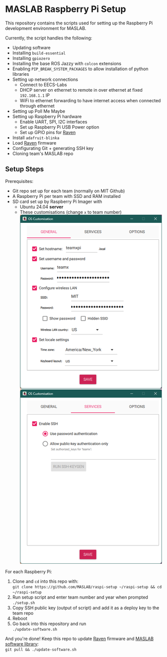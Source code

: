 # MASLAB Raspberry Pi Setup

This repository contains the scripts used for setting up the Raspberry Pi development environment for MASLAB.

Currently, the script handles the following:
- Updating software
- Installing `build-essential`
- Installing `gpiozero`
- Installing the base ROS Jazzy with `colcon` extensions
- Enabling `PIP_BREAK_SYSTEM_PACKAGES` to allow installation of python libraries
- Setting up network connections
    - Connect to EECS-Labs
    - DHCP server on ethernet to remote in over ethernet at fixed `192.168.1.1` IP
    - WiFi to ethernet forwarding to have internet access when connected through ethernet
- Setting up Poll Me Maybe
- Setting up Raspberry Pi hardware
    - Enable UART, SPI, I2C interfaces
    - Set up Raspberry Pi USB Power option
    - Set up GPIO pins for [Raven](https://github.com/MASLAB/raven)
- Install `adafruit-blinka`
- Load [Raven](https://github.com/MASLAB/raven) firmware
- Configurating Git + generating SSH key
- Cloning team's MASLAB repo 

## Setup Steps

Prerequisites:
- Git repo set up for each team (normally on MIT Github)
- A Raspberry Pi per team with SSD and RAM installed
- SD card set up by Raspberry Pi Imager with
    - Ubuntu 24.04 **server**
    - These customisations (change `x` to team number)  
    ![general](images/imager-general.png)  
    ![services](images/imager-services.png)  

For each Raspberry Pi:  
1. Clone and `cd` into this repo with:  
    `git clone https://github.com/MASLAB/raspi-setup ~/raspi-setup && cd ~/raspi-setup`
3. Run setup script and enter team number and year when prompted
    `./setup.sh`
4. Copy SSH public key (output of script) and add it as a deploy key to the team repo
5. Reboot
6. Go back into this repository and run  
`./update-software.sh`
   
And you're done! Keep this repo to update [Raven](https://github.com/MASLAB/raven) firmware and [MASLAB software library](https://github.com/MASLAB/maslab-lib):  
`git pull && ./update-software.sh`
